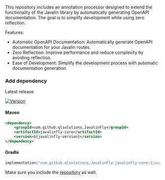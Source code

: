 This repository includes an annotation processor designed to extend the functionality of the Javalin library by automatically generating OpenAPI documentation.
The goal is to simplify development while using zero reflection.

Features:
- Automatic OpenAPI Documentation: Automatically generate OpenAPI documentation for your Javalin routes.
- Zero Reflection: Improve performance and reduce complexity by avoiding reflection.
- Ease of Development: Simplify the development process with automatic documentation generation.

### Add dependency

Latest release

[![Version](https://img.shields.io/github/v/release/qlsolutions/JavalinFly?style=flat-square)](https://github.com/qlsolutions/JavalinFly/releases/latest)

#### Maven

```xml
<dependency>
    <groupId>com.github.qlsolutions.JavalinFly</groupId>
    <artifactId>javalinfly-core</artifactId>
    <version>${javalinfly-version}</version>
</dependency>
```

#### Gradle

```kotlin
implementation("com.github.qlsolutions.JavalinFly:javalinfly-core:$javalinflyVersion")
```

Make sure you include the <a href="https://jitpack.io/">repository</a> as well.